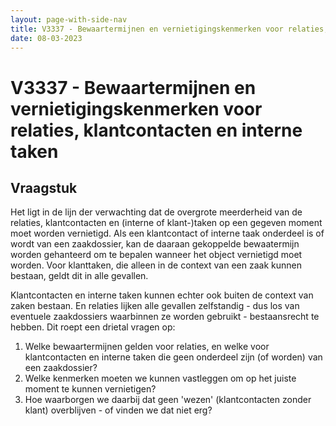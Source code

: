 ```yaml
---
layout: page-with-side-nav
title: V3337 - Bewaartermijnen en vernietigingskenmerken voor relaties, klantcontacten en interne taken
date: 08-03-2023
---
```


# V3337 - Bewaartermijnen en vernietigingskenmerken voor relaties, klantcontacten en interne taken

## Vraagstuk

Het ligt in de lijn der verwachting dat de overgrote meerderheid van de relaties, klantcontacten en (interne of klant-)taken op een gegeven moment moet worden vernietigd. Als een klantcontact of interne taak onderdeel is of wordt van een zaakdossier, kan de daaraan gekoppelde bewaatermijn worden gehanteerd om te bepalen wanneer het object vernietigd moet worden. Voor klanttaken, die alleen in de context van een zaak kunnen bestaan, geldt dit in alle gevallen.

Klantcontacten en interne taken kunnen echter ook buiten de context van zaken bestaan. En relaties lijken alle gevallen zelfstandig - dus los van eventuele zaakdossiers waarbinnen ze worden gebruikt - bestaansrecht te hebben. Dit roept een drietal vragen op:

1) Welke bewaartermijnen gelden voor relaties, en welke voor klantcontacten en interne taken die geen onderdeel zijn (of worden) van een zaakdossier?
2) Welke kenmerken moeten we kunnen vastleggen om op het juiste moment te kunnen vernietigen?
3) Hoe waarborgen we daarbij dat geen 'wezen' (klantcontacten zonder klant) overblijven - of vinden we dat niet erg?